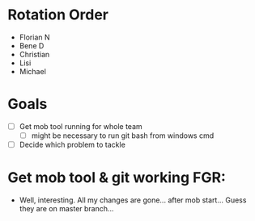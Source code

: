 # Rotation Order

- Florian N
- Bene D
- Christian
- Lisi 
- Michael 


# Goals

- [ ] Get mob tool running for whole team
    - [ ] might be necessary to run git bash from windows cmd
- [ ] Decide which problem to tackle

# Get mob tool & git working FGR:

- Well, interesting. All my changes are gone... after mob start...
Guess they are on master branch...